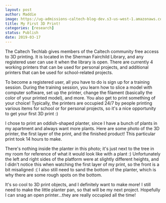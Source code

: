 ```yaml
---
layout: post
author: Maddie
image: https://ug-admissions-caltech-blog-dev.s3-us-west-1.amazonaws.com/old_pictures/caltech_as_it_happens/6a0105349b8251970b0240a446a06e200c.jpg
title: My First 3D Print! 
categories: [research]
status: Publish
date: 2019-03-17
---
```



The Caltech Techlab gives members of the Caltech community free access to 3D printing. It is located in the Sherman Fairchild Library, and any registered user can use it when the library is open. There are currently 4 working printers that can be used for personal projects, and additional printers that can be used for school-related projects.

To become a registered user, all you have to do is sign up for a training session. During the training session, you learn how to slice a model with computer software, set up the printer, change the filament (basically the color of your printed model), and more. You also get to print something of your choice! Typically, the printers are occupied 24/7 by people printing various items for school or for personal projects, so it's a nice opportunity to get your first 3D print :)

I chose to print an oddish-shaped planter, since I have a bunch of plants in my apartment and always want more plants. Here are some photo of the 3D printer, the first layer of the print, and the finished product! This particular print took 14 hours to make. 

There's nothing inside the planter in this photo; it's just next to the tree in my room for reference of what it would look like with a plant :) Unfortunately the left and right sides of the platform were at slightly different heights, and I didn't notice this when watching the first layer of my print, so the front is a bit misaligned :( I also still need to sand the bottom of the planter, which is why there are some rough spots on the bottom.

It's so cool to 3D print objects, and I definitely want to make more! I still need to make the little planter pan, so that will be my next project. Hopefully I can snag an open printer...they are really occupied all the time!

